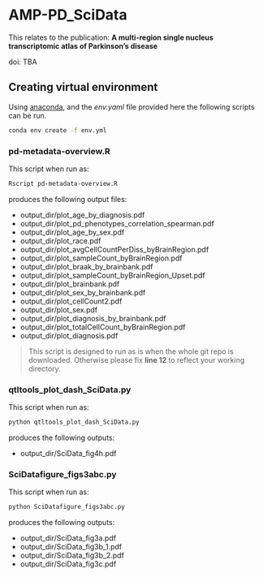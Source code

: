 # AMP-PD_SciData

This relates to the publication: **A multi-region single nucleus transcriptomic atlas of Parkinson’s disease**

doi: TBA

## Creating virtual environment

Using [anaconda](https://conda.io/projects/conda/en/latest/index.html), and the *env.yaml* file provided here the following scripts can be run.

```bash
conda env create -f env.yml
```

### pd-metadata-overview.R

This script when run as:

```bash
Rscript pd-metadata-overview.R
```

produces the following output files:

- output_dir/plot_age_by_diagnosis.pdf
- output_dir/plot_pd_phenotypes_correlation_spearman.pdf
- output_dir/plot_age_by_sex.pdf
- output_dir/plot_race.pdf
- output_dir/plot_avgCellCountPerDiss_byBrainRegion.pdf
- output_dir/plot_sampleCount_byBrainRegion.pdf
- output_dir/plot_braak_by_brainbank.pdf
- output_dir/plot_sampleCount_byBrainRegion_Upset.pdf
- output_dir/plot_brainbank.pdf
- output_dir/plot_sex_by_brainbank.pdf
- output_dir/plot_cellCount2.pdf
- output_dir/plot_sex.pdf
- output_dir/plot_diagnosis_by_brainbank.pdf
- output_dir/plot_totalCellCount_byBrainRegion.pdf
- output_dir/plot_diagnosis.pdf

> This script is designed to run as is when the whole git repo is downloaded.
> Otherwise please fix **line 12** to reflect your working directory.

### qtltools_plot_dash_SciData.py

This script when run as:

```bash
python qtltools_plot_dash_SciData.py
```

produces the following outputs:

- output_dir/SciData_fig4h.pdf

### SciDatafigure_figs3abc.py

This script when run as:

```bash
python SciDatafigure_figs3abc.py
```

produces the following outputs:

- output_dir/SciData_fig3a.pdf  
- output_dir/SciData_fig3b_1.pdf  
- output_dir/SciData_fig3b_2.pdf  
- output_dir/SciData_fig3c.pdf

